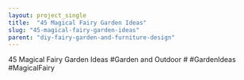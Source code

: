 ```yaml
---
layout: project_single
title:  "45 Magical Fairy Garden Ideas"
slug: "45-magical-fairy-garden-ideas"
parent: "diy-fairy-garden-and-furniture-design"
---
```

45 Magical Fairy Garden Ideas #Garden and Outdoor # #GardenIdeas #MagicalFairy
